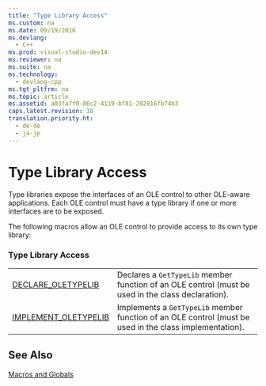 ```yaml
---
title: "Type Library Access"
ms.custom: na
ms.date: 09/19/2016
ms.devlang: 
  - C++
ms.prod: visual-studio-dev14
ms.reviewer: na
ms.suite: na
ms.technology: 
  - devlang-cpp
ms.tgt_pltfrm: na
ms.topic: article
ms.assetid: a03fa7f0-86c2-4119-bf81-202916fb74b3
caps.latest.revision: 10
translation.priority.ht: 
  - de-de
  - ja-jp
---
```

# Type Library Access
Type libraries expose the interfaces of an OLE control to other OLE-aware applications. Each OLE control must have a type library if one or more interfaces are to be exposed.  
  
 The following macros allow an OLE control to provide access to its own type library:  
  
### Type Library Access  
  
|||  
|-|-|  
|[DECLARE_OLETYPELIB](../vs140/DECLARE_OLETYPELIB.md)|Declares a `GetTypeLib` member function of an OLE control (must be used in the class declaration).|  
|[IMPLEMENT_OLETYPELIB](../vs140/IMPLEMENT_OLETYPELIB.md)|Implements a `GetTypeLib` member function of an OLE control (must be used in the class implementation).|  
  
## See Also  
 [Macros and Globals](../vs140/MFC-Macros-and-Globals.md)
